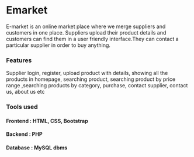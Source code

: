 # Emarket
 E-market is an online market place where we merge suppliers and customers in one place. Suppliers upload their product details and customers can find them in a user friendly interface.They can contact a particular supplier in order to buy anything.
 ### Features
 Supplier login, register, upload product with details, showing all the products in homepage, searching product, searching product by price range ,searching products by category, purchase, contact supplier, contact us, about us etc
 ### Tools used
 #### Frontend : HTML, CSS, Bootstrap
 #### Backend : PHP
 #### Database : MySQL dbms
 
